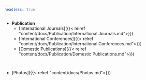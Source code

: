 ```yaml
---
headless: true
---
```


- **Publication**
  - [International Journals]({{< relref "content/docs/Publication/International Journals.md">}})
  - [International Conferences]({{< relref "content/docs/Publication/International Conferences.md">}})
  - [Domestic Publications]({{< relref "content/docs/Publication/Domestic Publications.md">}})
<br />

- [Photos]({{< relref "content/docs/Photos.md">}})  
